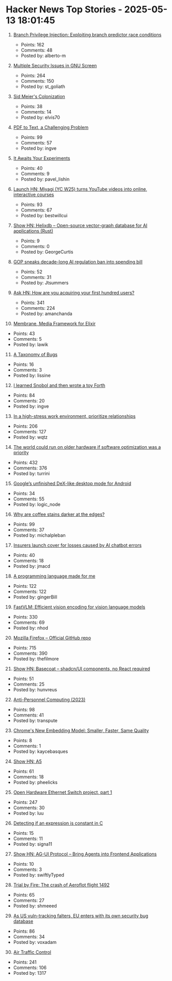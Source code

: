 # Hacker News Top Stories - 2025-05-13 18:01:45

1. [Branch Privilege Injection: Exploiting branch predictor race conditions](https://comsec.ethz.ch/research/microarch/branch-privilege-injection/)
   - Points: 162
   - Comments: 48
   - Posted by: alberto-m

2. [Multiple Security Issues in GNU Screen](https://www.openwall.com/lists/oss-security/2025/05/12/1)
   - Points: 264
   - Comments: 150
   - Posted by: st_goliath

3. [Sid Meier's Colonization](https://peyre.42web.io/Colonization/index.htm)
   - Points: 38
   - Comments: 14
   - Posted by: elvis70

4. [PDF to Text, a Challenging Problem](https://www.marginalia.nu/log/a_119_pdf/)
   - Points: 99
   - Comments: 57
   - Posted by: ingve

5. [It Awaits Your Experiments](https://www.rifters.com/crawl/?p=11511)
   - Points: 40
   - Comments: 9
   - Posted by: pavel_lishin

6. [Launch HN: Miyagi (YC W25) turns YouTube videos into online, interactive courses](undefined)
   - Points: 93
   - Comments: 67
   - Posted by: bestwillcui

7. [Show HN: Helixdb – Open-source vector-graph database for AI applications (Rust)](https://github.com/HelixDB/helix-db/)
   - Points: 9
   - Comments: 0
   - Posted by: GeorgeCurtis

8. [GOP sneaks decade-long AI regulation ban into spending bill](https://arstechnica.com/ai/2025/05/gop-sneaks-decade-long-ai-regulation-ban-into-spending-bill/)
   - Points: 52
   - Comments: 31
   - Posted by: Jtsummers

9. [Ask HN: How are you acquiring your first hundred users?](undefined)
   - Points: 341
   - Comments: 224
   - Posted by: amanchanda

10. [Membrane, Media Framework for Elixir](https://membrane.stream/)
   - Points: 43
   - Comments: 5
   - Posted by: lawik

11. [A Taxonomy of Bugs](https://ruby0x1.github.io/machinery_blog_archive/post/a-taxonomy-of-bugs/index.html)
   - Points: 16
   - Comments: 3
   - Posted by: lissine

12. [I learned Snobol and then wrote a toy Forth](https://ratfactor.com/snobol/)
   - Points: 84
   - Comments: 20
   - Posted by: ingve

13. [In a high-stress work environment, prioritize relationships](https://wqtz.bearblog.dev/high-stress-job-relationships/)
   - Points: 206
   - Comments: 127
   - Posted by: wqtz

14. [The world could run on older hardware if software optimization was a priority](https://twitter.com/ID_AA_Carmack/status/1922100771392520710)
   - Points: 432
   - Comments: 376
   - Posted by: turrini

15. [Google’s unfinished DeX-like desktop mode for Android](https://tech.yahoo.com/phones/articles/first-look-google-unfinished-dex-181424457.html)
   - Points: 34
   - Comments: 55
   - Posted by: logic_node

16. [Why are coffee stains darker at the edges?](https://www.why.is/svar.php?id=5513)
   - Points: 99
   - Comments: 37
   - Posted by: michalpleban

17. [Insurers launch cover for losses caused by AI chatbot errors](https://www.ft.com/content/1d35759f-f2a9-46c4-904b-4a78ccc027df)
   - Points: 40
   - Comments: 18
   - Posted by: jmacd

18. [A programming language made for me](https://zylinski.se/posts/a-programming-language-for-me/)
   - Points: 122
   - Comments: 122
   - Posted by: gingerBill

19. [FastVLM: Efficient vision encoding for vision language models](https://github.com/apple/ml-fastvlm)
   - Points: 330
   - Comments: 69
   - Posted by: nhod

20. [Mozilla Firefox – Official GitHub repo](https://github.com/mozilla-firefox/firefox)
   - Points: 715
   - Comments: 390
   - Posted by: thefilmore

21. [Show HN: Basecoat – shadcn/UI components, no React required](undefined)
   - Points: 51
   - Comments: 25
   - Posted by: hunvreus

22. [Anti-Personnel Computing (2023)](https://erratique.ch/writings/anti-personnel-computing)
   - Points: 98
   - Comments: 41
   - Posted by: transpute

23. [Chrome's New Embedding Model: Smaller, Faster, Same Quality](https://dejan.ai/blog/chromes-new-embedding-model/)
   - Points: 8
   - Comments: 1
   - Posted by: kaycebasques

24. [Show HN: A5](https://github.com/felixpalmer/a5)
   - Points: 61
   - Comments: 18
   - Posted by: pheelicks

25. [Open Hardware Ethernet Switch project, part 1](https://serd.es/2025/05/08/Switch-project-pt1.html)
   - Points: 247
   - Comments: 30
   - Posted by: luu

26. [Detecting if an expression is constant in C](https://nrk.neocities.org/articles/c-constexpr-macro#detecting-if-an-expression-is-constant-in-c)
   - Points: 15
   - Comments: 11
   - Posted by: signa11

27. [Show HN: AG-UI Protocol – Bring Agents into Frontend Applications](https://github.com/ag-ui-protocol/ag-ui)
   - Points: 10
   - Comments: 3
   - Posted by: swiftlyTyped

28. [Trial by Fire: The crash of Aeroflot flight 1492](https://admiralcloudberg.medium.com/trial-by-fire-the-crash-of-aeroflot-flight-1492-ee61cebcf6ec)
   - Points: 65
   - Comments: 27
   - Posted by: shmeeed

29. [As US vuln-tracking falters, EU enters with its own security bug database](https://www.theregister.com/2025/05/13/eu_security_bug_database/)
   - Points: 86
   - Comments: 34
   - Posted by: voxadam

30. [Air Traffic Control](https://computer.rip/2025-05-11-air-traffic-control.html)
   - Points: 241
   - Comments: 106
   - Posted by: 1317

